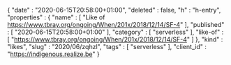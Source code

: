 {
  "date" : "2020-06-15T20:58:00+01:00",
  "deleted" : false,
  "h" : "h-entry",
  "properties" : {
    "name" : [ "Like of https://www.tbray.org/ongoing/When/201x/2018/12/14/SF-4" ],
    "published" : [ "2020-06-15T20:58:00+01:00" ],
    "category" : [ "serverless" ],
    "like-of" : [ "https://www.tbray.org/ongoing/When/201x/2018/12/14/SF-4" ]
  },
  "kind" : "likes",
  "slug" : "2020/06/zqhzl",
  "tags" : [ "serverless" ],
  "client_id" : "https://indigenous.realize.be"
}
